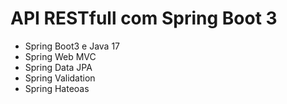 # API RESTfull com Spring Boot 3 

* Spring Boot3 e Java 17
* Spring Web MVC
* Spring Data JPA
* Spring Validation
* Spring Hateoas



